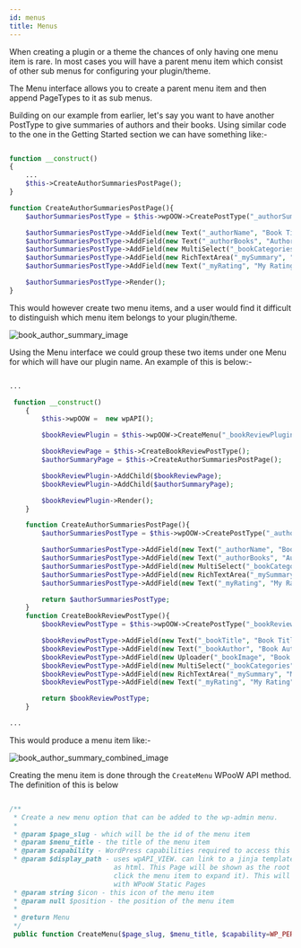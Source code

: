 ```yaml
---
id: menus
title: Menus
---
```


When creating a plugin or a theme the chances of only having one menu item is rare.
In most cases you will have a parent menu item which consist of other sub menus for
 configuring your plugin/theme.

The Menu interface allows you to create a parent menu item and then append PageTypes to it
as sub menus.

Building on our example from earlier, let's say you want to have another PostType to
give summaries of authors and their books. Using similar code to the one in the Getting Started section we can have something like:-

```php

function __construct()
{
    ...
    $this->CreateAuthorSummariesPostPage();
}

function CreateAuthorSummariesPostPage(){
    $authorSummariesPostType = $this->wpOOW->CreatePostType("_authorSummaries", "Authors Summary", true);

    $authorSummariesPostType->AddField(new Text("_authorName", "Book Title"));
    $authorSummariesPostType->AddField(new Text("_authorBooks", "Author Books"));
    $authorSummariesPostType->AddField(new MultiSelect("_bookCategories", "Categories", ["Philosophy" => "Philosophy", "Auto-Biography" => "Auto-Biography", "Fiction" => "Fiction"]));
    $authorSummariesPostType->AddField(new RichTextArea("_mySummary", "My Summary"));
    $authorSummariesPostType->AddField(new Text("_myRating", "My Rating"));

    $authorSummariesPostType->Render();
}

```


This would however create two menu items, and a user would find it difficult to distinguish
which menu item belongs to your plugin/theme.

![book_author_summary_image](/images/menu_book_author_summary_image.png)

Using the Menu interface we could group these two items under one Menu for which will have
our plugin name. An example of this is below:-

```php

...

 function __construct()
    {
        $this->wpOOW =  new wpAPI();

        $bookReviewPlugin = $this->wpOOW->CreateMenu("_bookReviewPlugin", "wpOOP Book Review");

        $bookReviewPage = $this->CreateBookReviewPostType();
        $authorSummaryPage = $this->CreateAuthorSummariesPostPage();

        $bookReviewPlugin->AddChild($bookReviewPage);
        $bookReviewPlugin->AddChild($authorSummaryPage);

        $bookReviewPlugin->Render();
    }

    function CreateAuthorSummariesPostPage(){
        $authorSummariesPostType = $this->wpOOW->CreatePostType("_authorSummaries", "Authors Summary", true);

        $authorSummariesPostType->AddField(new Text("_authorName", "Book Title"));
        $authorSummariesPostType->AddField(new Text("_authorBooks", "Author Books"));
        $authorSummariesPostType->AddField(new MultiSelect("_bookCategories", "Categories", ["Philosophy" => "Philosophy", "Auto-Biography" => "Auto-Biography", "Fiction" => "Fiction"]));
        $authorSummariesPostType->AddField(new RichTextArea("_mySummary", "My Summary"));
        $authorSummariesPostType->AddField(new Text("_myRating", "My Rating"));

        return $authorSummariesPostType;
    }
    function CreateBookReviewPostType(){
        $bookReviewPostType = $this->wpOOW->CreatePostType("_bookReview", "Book Review", true);

        $bookReviewPostType->AddField(new Text("_bookTitle", "Book Title"));
        $bookReviewPostType->AddField(new Text("_bookAuthor", "Book Author"));
        $bookReviewPostType->AddField(new Uploader("_bookImage", "Book Image"));
        $bookReviewPostType->AddField(new MultiSelect("_bookCategories", "Categories", ["Philosophy" => "Philosophy", "Auto-Biography" => "Auto-Biography", "Fiction" => "Fiction"]));
        $bookReviewPostType->AddField(new RichTextArea("_mySummary", "My Summary"));
        $bookReviewPostType->AddField(new Text("_myRating", "My Rating"));

        return $bookReviewPostType;
    }

...
```

This would produce a menu item like:-

![book_author_summary_combined_image](/images/menu_combined.png)

Creating the menu item is done through the `CreateMenu` WPooW API method. The definition of this is below

```php

/**
 * Create a new menu option that can be added to the wp-admin menu.
 *
 * @param $page_slug - which will be the id of the menu item
 * @param $menu_title - the title of the menu item
 * @param $capability - WordPress capabilities required to access this menu item
 * @param $display_path - uses wpAPI_VIEW. can link to a jinja template or render content passed to it
                          as html. This Page will be shown as the root of the menu item (i.e when you
                          click the menu item to expand it). This will be deprecated soon. To be replaced
                          with WPooW Static Pages
 * @param string $icon - this icon of the menu item
 * @param null $position - the position of the menu item
 *
 * @return Menu
 */
 public function CreateMenu($page_slug, $menu_title, $capability=WP_PERMISSIONS::MANAGE_OPTIONS, $display_path=null, $icon='', $position=null)

```

